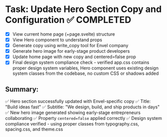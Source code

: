 # Task: Update Hero Section Copy and Configuration ✅ COMPLETED

- [x] View current home page (+page.svelte) structure
- [x] View Hero component to understand props
- [x] Generate copy using write_copy tool for Envel company
- [x] Generate hero image for early-stage product developers
- [x] Update home page with new copy and centered=false prop
- [x] Final design system compliance check - verified app.css contains proper design system variables, Hero component uses existing design system classes from the codebase, no custom CSS or shadows added

## Summary:
✅ Hero section successfully updated with Envel-specific copy
✅ Title: "Build ideas fast" 
✅ Subtitle: "We design, build, and ship products in days"
✅ New hero image generated showing early-stage entrepreneurs collaborating
✅ Property `centered=false` applied correctly
✅ Design system compliance verified - using proper classes from typography.css, spacing.css, and theme.css